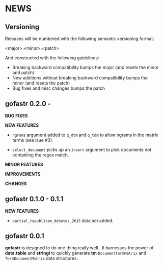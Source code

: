NEWS
====

Versioning
----------

Releases will be numbered with the following semantic versioning format:

&lt;major&gt;.&lt;minor&gt;.&lt;patch&gt;

And constructed with the following guidelines:

* Breaking backward compatibility bumps the major (and resets the minor
  and patch)
* New additions without breaking backward compatibility bumps the minor
  (and resets the patch)
* Bug fixes and misc changes bumps the patch


gofastr 0.2.0 -
----------------------------------------------------------------

**BUG FIXES**

**NEW FEATURES**

* `ngrams` argument added to `q_dtm` and `q_tdm` to allow ngrams in the matrix
  terms (see isue #3).

* `select_document` picks up an `invert` argument to pick documents not
  containing the regex match.

**MINOR FEATURES**

**IMPROVEMENTS**

**CHANGES**



gofastr 0.1.0 - 0.1.1
----------------------------------------------------------------

**NEW FEATURES**

* `partial_republican_debates_2015` data set added.



gofastr 0.0.1
----------------------------------------------------------------

**gofastr** is designed to do one thing really well...It harnesses the power of **data.table** and **stringi** to quickly generate **tm** `DocumentTermMatrix` and `TermDocumentMatrix` data structures.

